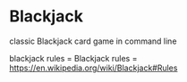 # Blackjack

classic Blackjack card game in command line 

blackjack rules = Blackjack rules = https://en.wikipedia.org/wiki/Blackjack#Rules

